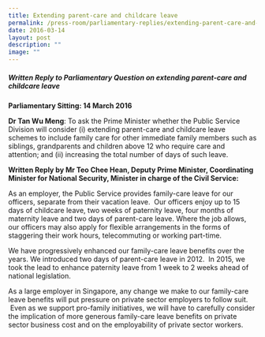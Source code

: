 ```yaml
---
title: Extending parent‑care and childcare leave
permalink: /press-room/parliamentary-replies/extending-parent-care-and-childcare-leave/
date: 2016-03-14
layout: post
description: ""
image: ""
---
```

##### Written Reply to Parliamentary Question on extending parent-care and childcare leave

**Parliamentary Sitting: 14 March 2016**  
  
**Dr Tan Wu Meng**: To ask the Prime Minister whether the Public Service Division will consider (i) extending parent-care and childcare leave schemes to include family care for other immediate family members such as siblings, grandparents and children above 12 who require care and attention; and (ii) increasing the total number of days of such leave.  
  
**Written Reply by Mr Teo Chee Hean, Deputy Prime Minister, Coordinating Minister for National Security, Minister in charge of the Civil Service:**

As an employer, the Public Service provides family-care leave for our officers, separate from their vacation leave.  Our officers enjoy up to 15 days of childcare leave, two weeks of paternity leave, four months of maternity leave and two days of parent-care leave. Where the job allows, our officers may also apply for flexible arrangements in the forms of staggering their work hours, telecommuting or working part-time.  
  
We have progressively enhanced our family-care leave benefits over the years. We introduced two days of parent-care leave in 2012.  In 2015, we took the lead to enhance paternity leave from 1 week to 2 weeks ahead of national legislation.  
  
As a large employer in Singapore, any change we make to our family-care leave benefits will put pressure on private sector employers to follow suit.  Even as we support pro-family initiatives, we will have to carefully consider the implication of more generous family-care leave benefits on private sector business cost and on the employability of private sector workers.
